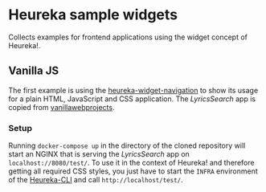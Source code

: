 # Heureka sample widgets
Collects examples for frontend applications using the widget concept of Heureka!.

## Vanilla JS
The first example is using the [heureka-widget-navigation](https://github.com/SOTETO/heureka-widget-navigation-2021) to 
show its usage for a plain HTML, JavaScript and CSS application. The _LyricsSearch_ app is copied from 
[vanillawebprojects](https://github.com/bradtraversy/vanillawebprojects/tree/master/lyrics-search).

### Setup
Running `docker-compose up` in the directory of the cloned repository will start an NGINX that is serving the _LyricsSearch_
app on `localhost://8080/test/`. To use it in the context of Heureka! and therefore getting all required CSS styles, you
just have to start the `INFRA` environment of the [Heureka-CLI](https://github.com/SOTETO/heureka) and call `http://localhost/test/`.
